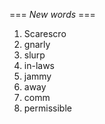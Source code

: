 === *New words* ===

1. Scarescro
2. gnarly
3. slurp
4. in-laws
5. jammy
6. away
7. comm
8. permissible

